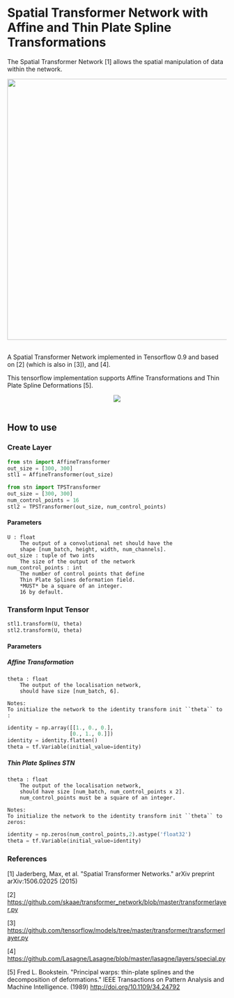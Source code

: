 # Spatial Transformer Network with Affine and Thin Plate Spline Transformations

The Spatial Transformer Network [1] allows the spatial manipulation of data within the network.

<div align="center">
  <img width="600px" src="http://i.imgur.com/ExGDVul.png"><br><br>
</div>

A Spatial Transformer Network implemented in Tensorflow 0.9 and based on [2] \(which is also in [3]\), and [4].

This tensorflow implementation supports Affine Transformations and Thin Plate Spline Deformations [5].


<div align="center">
  <img src="http://i.imgur.com/gfqLV3f.png"><br><br>
</div>

## How to use

### Create Layer

```python
from stn import AffineTransformer
out_size = [300, 300]
stl1 = AffineTransformer(out_size)
```

```python
from stn import TPSTransformer
out_size = [300, 300]
num_control_points = 16 
stl2 = TPSTransformer(out_size, num_control_points)
```

#### Parameters
    U : float 
        The output of a convolutional net should have the
        shape [num_batch, height, width, num_channels]. 
    out_size : tuple of two ints
        The size of the output of the network
    num_control_points : int
        The number of control points that define 
        Thin Plate Splines deformation field. 
        *MUST* be a square of an integer. 
        16 by default.

### Transform Input Tensor

```python
stl1.transform(U, theta)
stl2.transform(U, theta)
```

#### Parameters
##### Affine Transformation
    theta : float   
        The output of the localisation network,
        should have size [num_batch, 6].

    Notes:
    To initialize the network to the identity transform init ``theta`` to :
    
```python
identity = np.array([[1., 0., 0.],
                    [0., 1., 0.]]) 
identity = identity.flatten()
theta = tf.Variable(initial_value=identity)
```        

##### Thin Plate Splines STN
    theta : float   
        The output of the localisation network,
        should have size [num_batch, num_control_points x 2].
        num_control_points must be a square of an integer.
        
    Notes:
    To initialize the network to the identity transform init ``theta`` to zeros:

```python
identity = np.zeros(num_control_points,2).astype('float32')
theta = tf.Variable(initial_value=identity)
```        

### References

[1] Jaderberg, Max, et al. "Spatial Transformer Networks." 
    arXiv preprint arXiv:1506.02025 (2015)

[2] https://github.com/skaae/transformer_network/blob/master/transformerlayer.py

[3] https://github.com/tensorflow/models/tree/master/transformer/transformerlayer.py

[4] https://github.com/Lasagne/Lasagne/blob/master/lasagne/layers/special.py

[5] Fred L. Bookstein. "Principal warps: thin-plate splines and the decomposition of deformations."
    IEEE Transactions on Pattern Analysis and Machine Intelligence. (1989)
    http://doi.org/10.1109/34.24792

